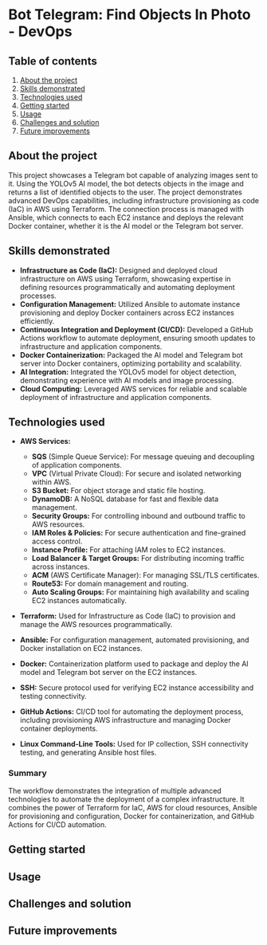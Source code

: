 # Bot Telegram: Find Objects In Photo - DevOps
## Table of contents
  1. [About the project](https://github.com/YgalIdan/BotTelegram#About-the-project)
  2. [Skills demonstrated](https://github.com/YgalIdan/BotTelegram#Skills-demonstrated)
  3. [Technologies used](https://github.com/YgalIdan/BotTelegram#Technologies-used)
  4. [Getting started](https://github.com/YgalIdan/BotTelegram#Getting-started)
  5. [Usage](https://github.com/YgalIdan/BotTelegram#Usage)
  6. [Challenges and solution](https://github.com/YgalIdan/BotTelegram#Challenges-and-solution)
  7. [Future improvements](https://github.com/YgalIdan/BotTelegram#Future-improvements)

## About the project
This project showcases a Telegram bot capable of analyzing images sent to it. Using the YOLOv5 AI model, the bot detects objects in the image and returns a list of identified objects to the user. The project demonstrates advanced DevOps capabilities, including infrastructure provisioning as code (IaC) in AWS using Terraform. The connection process is managed with Ansible, which connects to each EC2 instance and deploys the relevant Docker container, whether it is the AI model or the Telegram bot server.

## Skills demonstrated
- **Infrastructure as Code (IaC):**
  Designed and deployed cloud infrastructure on AWS using Terraform, showcasing expertise in defining resources programmatically and automating deployment processes.
- **Configuration Management:**
  Utilized Ansible to automate instance provisioning and deploy Docker containers across EC2 instances efficiently.
- **Continuous Integration and Deployment (CI/CD):**
  Developed a GitHub Actions workflow to automate deployment, ensuring smooth updates to infrastructure and application components.
- **Docker Containerization:**
  Packaged the AI model and Telegram bot server into Docker containers, optimizing portability and scalability.
- **AI Integration:**
  Integrated the YOLOv5 model for object detection, demonstrating experience with AI models and image processing.
- **Cloud Computing:**
  Leveraged AWS services for reliable and scalable deployment of infrastructure and application components.

## Technologies used
- **AWS Services:**
  - **SQS** (Simple Queue Service): For message queuing and decoupling of application components.
  - **VPC** (Virtual Private Cloud): For secure and isolated networking within AWS.
  - **S3 Bucket:** For object storage and static file hosting.
  - **DynamoDB:** A NoSQL database for fast and flexible data management.
  - **Security Groups:** For controlling inbound and outbound traffic to AWS resources.
  - **IAM Roles & Policies:** For secure authentication and fine-grained access control.
  - **Instance Profile:** For attaching IAM roles to EC2 instances.
  - **Load Balancer & Target Groups:** For distributing incoming traffic across instances.
  - **ACM** (AWS Certificate Manager): For managing SSL/TLS certificates.
  - **Route53:** For domain management and routing.
  - **Auto Scaling Groups:** For maintaining high availability and scaling EC2 instances automatically.

- **Terraform:**
  Used for Infrastructure as Code (IaC) to provision and manage the AWS resources programmatically.

- **Ansible:**
For configuration management, automated provisioning, and Docker installation on EC2 instances.

- **Docker:**
  Containerization platform used to package and deploy the AI model and Telegram bot server on the EC2 instances.

- **SSH:**
  Secure protocol used for verifying EC2 instance accessibility and testing connectivity.

- **GitHub Actions:**
  CI/CD tool for automating the deployment process, including provisioning AWS infrastructure and managing Docker container deployments.

- **Linux Command-Line Tools:**
  Used for IP collection, SSH connectivity testing, and generating Ansible host files.
### Summary
The workflow demonstrates the integration of multiple advanced technologies to automate the deployment of a complex infrastructure. It combines the power of Terraform for IaC, AWS for cloud resources, Ansible for provisioning and configuration, Docker for containerization, and GitHub Actions for CI/CD automation.

## Getting started
## Usage
## Challenges and solution
## Future improvements